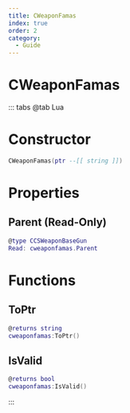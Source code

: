 ```yaml
---
title: CWeaponFamas
index: true
order: 2
category:
  - Guide
---
```


# CWeaponFamas

::: tabs
@tab Lua
# Constructor
```lua
CWeaponFamas(ptr --[[ string ]])
```
# Properties
## Parent (Read-Only)
```lua
@type CCSWeaponBaseGun
Read: cweaponfamas.Parent
```
# Functions
## ToPtr
```lua
@returns string
cweaponfamas:ToPtr()
```
## IsValid
```lua
@returns bool
cweaponfamas:IsValid()
```

:::